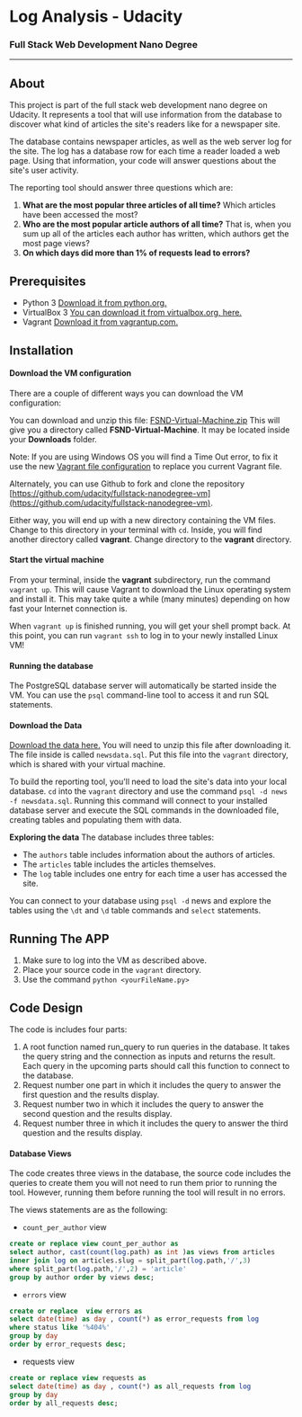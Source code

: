 
# Log Analysis - Udacity
### Full Stack Web Development Nano Degree
_______________________
## About
This project is part of the full stack web development nano degree on Udacity. It represents a tool that will use information from the database to discover what kind of articles the site's readers like for a newspaper site.

The database contains newspaper articles, as well as the web server log for the site. The log has a database row for each time a reader loaded a web page. Using that information, your code will answer questions about the site's user activity.

The reporting tool should answer three questions which are:
1. **What are the most popular three articles of all time?** Which articles have been accessed the most? 
2. **Who are the most popular article authors of all time?** That is, when you sum up all of the articles each author has written, which authors get the most page views?
3. **On which days did more than 1% of requests lead to errors?**

## Prerequisites
* Python 3 [Download it from python.org.](https://www.python.org/downloads/)
* VirtualBox 3 [You can download it from virtualbox.org, here.](https://www.virtualbox.org/wiki/Download_Old_Builds_5_1)
* Vagrant [Download it from vagrantup.com.](https://www.vagrantup.com/downloads.html)

## Installation

#### Download the VM configuration
There are a couple of different ways you can download the VM configuration:

You can download and unzip this file: [FSND-Virtual-Machine.zip](https://s3.amazonaws.com/video.udacity-data.com/topher/2018/April/5acfbfa3_fsnd-virtual-machine/fsnd-virtual-machine.zip) This will give you a directory called **FSND-Virtual-Machine**. It may be located inside your **Downloads** folder.

Note: If you are using Windows OS you will find a Time Out error, to fix it use the new [Vagrant file configuration](https://s3.amazonaws.com/video.udacity-data.com/topher/2019/March/5c7ebe7a_vagrant-configuration-windows/vagrant-configuration-windows.zip) to replace you current Vagrant file.

Alternately, you can use Github to fork and clone the repository [https://github.com/udacity/fullstack-nanodegree-vm](https://github.com/udacity/fullstack-nanodegree-vm).

Either way, you will end up with a new directory containing the VM files. Change to this directory in your terminal with `cd`. Inside, you will find another directory called **vagrant**. Change directory to the **vagrant** directory.

#### Start the virtual machine
From your terminal, inside the **vagrant** subdirectory, run the command `vagrant up`. This will cause Vagrant to download the Linux operating system and install it. This may take quite a while (many minutes) depending on how fast your Internet connection is.

When `vagrant up` is finished running, you will get your shell prompt back. At this point, you can run `vagrant ssh` to log in to your newly installed Linux VM!

#### Running the database
The PostgreSQL database server will automatically be started inside the VM. You can use the `psql` command-line tool to access it and run SQL statements.

#### Download the Data
[Download the data here.](https://d17h27t6h515a5.cloudfront.net/topher/2016/August/57b5f748_newsdata/newsdata.zip) You will need to unzip this file after downloading it. The file inside is called `newsdata.sql`. Put this file into the `vagrant` directory, which is shared with your virtual machine.

 To build the reporting tool, you'll need to load the site's data into your local database.
 `cd` into the `vagrant` directory and use the command `psql -d news -f newsdata.sql`.
 Running this command will connect to your installed database server and execute the SQL commands in the downloaded file, creating tables and populating them with data.

**Exploring the data**
The database includes three tables:
+ The `authors` table includes information about the authors of articles.
+ The `articles` table includes the articles themselves.
+ The `log` table includes one entry for each time a user has accessed the site.

You can connect to your database using `psql -d` news and explore the tables using the `\dt` and `\d` table commands and `select` statements.

## Running The APP
1. Make sure to log into the VM as described above.
2. Place your source code in the `vagrant` directory.
3. Use the command `python <yourFileName.py>`

	


## Code Design
The code is includes four parts:
1. A root function named run_query to run queries in the database. It takes the query string and the connection as inputs and returns the result.
Each query in the upcoming parts should call this function to connect to the database.
2. Request number one part in which it includes the query to answer the first question and the results display.
3. Request number two in which it includes the query to answer the second question and the results display.
4. Request number three in which it includes the query to answer the third question and the results display.

#### Database Views
The code creates three views in the database, the source code includes the queries to create them
you will not need to run them prior to running the tool. However, running them before running the tool will result in no errors.

The views statements are as the following:
+ `count_per_author` view 
```SQL
create or replace view count_per_author as
select author, cast(count(log.path) as int )as views from articles
inner join log on articles.slug = split_part(log.path,'/',3)
where split_part(log.path,'/',2) = 'article'
group by author order by views desc;
```

+ `errors` view
```SQL
create or replace  view errors as
select date(time) as day , count(*) as error_requests from log
where status like '%404%'
group by day
order by error_requests desc;
```

+ requests view
``` SQL
create or replace view requests as
select date(time) as day , count(*) as all_requests from log
group by day
order by all_requests desc;
```